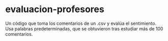 # evaluacion-profesores
Un código que toma los comentarios de un .csv y evalúa el sentimiento. Usa palabras predeterminadas, que se obtuvieron tras estudiar más de 100 comentarios.
